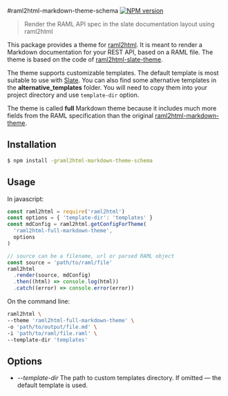 #raml2html-markdown-theme-schema [![NPM version][npm-image]][npm-url]

> Render the RAML API spec in the slate documentation layout using raml2html

This package provides a theme for [raml2html](https://github.com/raml2html/raml2html). It is meant to render a Markdown documentation for your REST API, based on a RAML file.
The theme is based on the code of [raml2html-slate-theme](https://github.com/wdullaer/raml2html-slate-theme).

The theme supports customizable templates. The default template is most suitable to use with [Slate](https://github.com/slatedocs/slate). You can also find some alternative templates in the **alternative_templates** folder. You will need to copy them into your project directory and use `template-dir` option.

The theme is called **full** Markdown theme because it includes much more fields from the RAML specification than the original [raml2html-markdown-theme](https://www.npmjs.com/package/raml2html-markdown-theme).

## Installation

```sh
$ npm install -graml2html-markdown-theme-schema
```

## Usage

In javascript:

```js
const raml2html = require('raml2html')
const options = { 'template-dir': 'templates' }
const mdConfig = raml2html.getConfigForTheme(
  'raml2html-full-markdown-theme',
  options
)

// source can be a filename, url or parsed RAML object
const source = 'path/to/raml/file'
raml2html
  .render(source, mdConfig)
  .then((html) => console.log(html))
  .catch((error) => console.error(error))
```

On the command line:

```bash
raml2html \
--theme 'raml2html-full-markdown-theme' \
-o 'path/to/output/file.md' \
-i 'path/to/raml/file.raml' \
--template-dir 'templates'
```

## Options

- _--template-dir_ The path to custom templates directory. If omitted — the default template is used.

[npm-image]: https://badge.fury.io/js/raml2html-full-markdown-theme.svg
[npm-url]: https://npmjs.org/package/raml2html-full-markdown-theme
